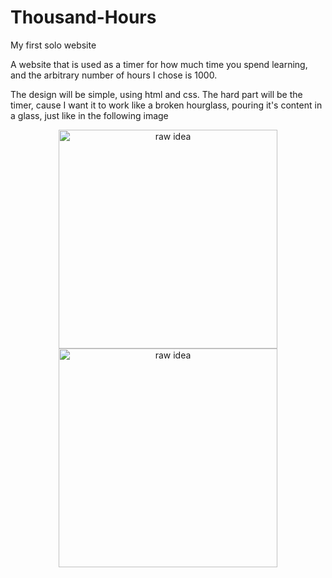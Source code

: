 # Thousand-Hours
My first solo website

A website that is used as a timer for how much time you spend learning, and the arbitrary number of hours I chose is 1000.

The design will be simple, using html and css. The hard part will be the timer, cause I want it to work like a broken hourglass, pouring it's content in a glass, just like in the following image

<p align="center">
  <img src="idea de site 1000 horas.png" width="350" title="raw idea">
  <img src="idea de site 1000 horas.png" width="350" alt="raw idea">
</p>
